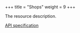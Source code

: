 +++
title = "Shops"
weight = 9
+++

The resource description.

<em class="fa fa-fw fa-file-text-o"></em>[API specification](https://docs.myparcel.com/api-specification#/Shops)
